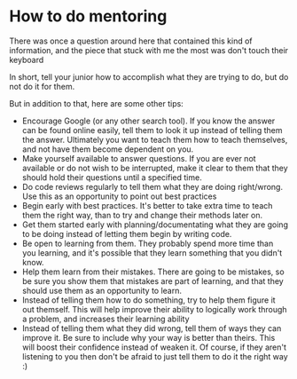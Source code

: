 # How to do mentoring

There was once a question around here that contained this kind of information, and the piece that stuck with me the most was don't touch their keyboard

In short, tell your junior how to accomplish what they are trying to do, but do not do it for them.

But in addition to that, here are some other tips:
* Encourage Google (or any other search tool). If you know the answer can be found online easily, tell them to look it up instead of telling them the answer. Ultimately you want to teach them how to teach themselves, and not have them become dependent on you.
* Make yourself available to answer questions. If you are ever not available or do not wish to be interrupted, make it clear to them that they should hold their questions until a specified time.
* Do code reviews regularly to tell them what they are doing right/wrong. Use this as an opportunity to point out best practices
* Begin early with best practices. It's better to take extra time to teach them the right way, than to try and change their methods later on.
* Get them started early with planning/documentating what they are going to be doing instead of letting them begin by writing code.
* Be open to learning from them. They probably spend more time than you learning, and it's possible that they learn something that you didn't know.
* Help them learn from their mistakes. There are going to be mistakes, so be sure you show them that mistakes are part of learning, and that they should use them as an opportunity to learn.
* Instead of telling them how to do something, try to help them figure it out themself. This will help improve their ability to logically work through a problem, and increases their learning ability
* Instead of telling them what they did wrong, tell them of ways they can improve it. Be sure to include why your way is better than theirs. This will boost their confidence instead of weaken it. Of course, if they aren't listening to you then don't be afraid to just tell them to do it the right way :)
